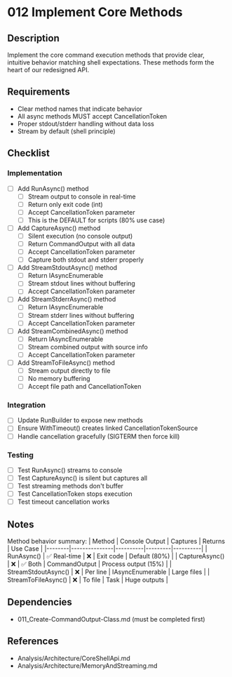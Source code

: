 # 012 Implement Core Methods

## Description

Implement the core command execution methods that provide clear, intuitive behavior matching shell expectations. These methods form the heart of our redesigned API.

## Requirements

- Clear method names that indicate behavior
- All async methods MUST accept CancellationToken
- Proper stdout/stderr handling without data loss
- Stream by default (shell principle)

## Checklist

### Implementation
- [ ] Add RunAsync() method
  - [ ] Stream output to console in real-time
  - [ ] Return only exit code (int)
  - [ ] Accept CancellationToken parameter
  - [ ] This is the DEFAULT for scripts (80% use case)
  
- [ ] Add CaptureAsync() method  
  - [ ] Silent execution (no console output)
  - [ ] Return CommandOutput with all data
  - [ ] Accept CancellationToken parameter
  - [ ] Capture both stdout and stderr properly
  
- [ ] Add StreamStdoutAsync() method
  - [ ] Return IAsyncEnumerable<string>
  - [ ] Stream stdout lines without buffering
  - [ ] Accept CancellationToken parameter
  
- [ ] Add StreamStderrAsync() method
  - [ ] Return IAsyncEnumerable<string>
  - [ ] Stream stderr lines without buffering
  - [ ] Accept CancellationToken parameter
  
- [ ] Add StreamCombinedAsync() method
  - [ ] Return IAsyncEnumerable<OutputLine>
  - [ ] Stream combined output with source info
  - [ ] Accept CancellationToken parameter

- [ ] Add StreamToFileAsync() method
  - [ ] Stream output directly to file
  - [ ] No memory buffering
  - [ ] Accept file path and CancellationToken

### Integration
- [ ] Update RunBuilder to expose new methods
- [ ] Ensure WithTimeout() creates linked CancellationTokenSource
- [ ] Handle cancellation gracefully (SIGTERM then force kill)

### Testing
- [ ] Test RunAsync() streams to console
- [ ] Test CaptureAsync() is silent but captures all
- [ ] Test streaming methods don't buffer
- [ ] Test CancellationToken stops execution
- [ ] Test timeout cancellation works

## Notes

Method behavior summary:
| Method | Console Output | Captures | Returns | Use Case |
|--------|---------------|----------|---------|----------|
| RunAsync() | ✅ Real-time | ❌ | Exit code | Default (80%) |
| CaptureAsync() | ❌ | ✅ Both | CommandOutput | Process output (15%) |
| StreamStdoutAsync() | ❌ | Per line | IAsyncEnumerable | Large files |
| StreamToFileAsync() | ❌ | To file | Task | Huge outputs |

## Dependencies

- 011_Create-CommandOutput-Class.md (must be completed first)

## References

- Analysis/Architecture/CoreShellApi.md
- Analysis/Architecture/MemoryAndStreaming.md